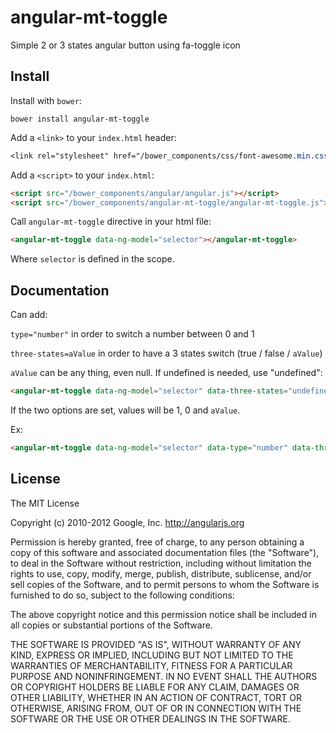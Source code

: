 angular-mt-toggle
=================

Simple 2 or 3 states angular button using fa-toggle icon

## Install

Install with `bower`:

```shell
bower install angular-mt-toggle
```

Add a `<link>` to your `index.html` header:

```css
<link rel="stylesheet" href="/bower_components/css/font-awesome.min.css">
```

Add a `<script>` to your `index.html`:

```html
<script src="/bower_components/angular/angular.js"></script>
<script src="/bower_components/angular-mt-toggle/angular-mt-toggle.js"></script>
```

Call `angular-mt-toggle` directive in your html file:

```html
<angular-mt-toggle data-ng-model="selector"></angular-mt-toggle>
```

Where `selector` is defined in the scope.

## Documentation

Can add:

`type="number"` in order to switch a number between 0 and 1

`three-states=aValue` in order to have a 3 states switch (true / false / `aValue`)

`aValue` can be any thing, even null. If undefined is needed, use "undefined": 

```html
<angular-mt-toggle data-ng-model="selector" data-three-states="undefined"></angular-mt-toggle>
```

If the two options are set, values will be 1, 0 and `aValue`.

Ex:

```html
<angular-mt-toggle data-ng-model="selector" data-type="number" data-three-states=null></angular-mt-toggle>
```


## License

The MIT License

Copyright (c) 2010-2012 Google, Inc. http://angularjs.org

Permission is hereby granted, free of charge, to any person obtaining a copy
of this software and associated documentation files (the "Software"), to deal
in the Software without restriction, including without limitation the rights
to use, copy, modify, merge, publish, distribute, sublicense, and/or sell
copies of the Software, and to permit persons to whom the Software is
furnished to do so, subject to the following conditions:

The above copyright notice and this permission notice shall be included in
all copies or substantial portions of the Software.

THE SOFTWARE IS PROVIDED "AS IS", WITHOUT WARRANTY OF ANY KIND, EXPRESS OR
IMPLIED, INCLUDING BUT NOT LIMITED TO THE WARRANTIES OF MERCHANTABILITY,
FITNESS FOR A PARTICULAR PURPOSE AND NONINFRINGEMENT. IN NO EVENT SHALL THE
AUTHORS OR COPYRIGHT HOLDERS BE LIABLE FOR ANY CLAIM, DAMAGES OR OTHER
LIABILITY, WHETHER IN AN ACTION OF CONTRACT, TORT OR OTHERWISE, ARISING FROM,
OUT OF OR IN CONNECTION WITH THE SOFTWARE OR THE USE OR OTHER DEALINGS IN
THE SOFTWARE.
